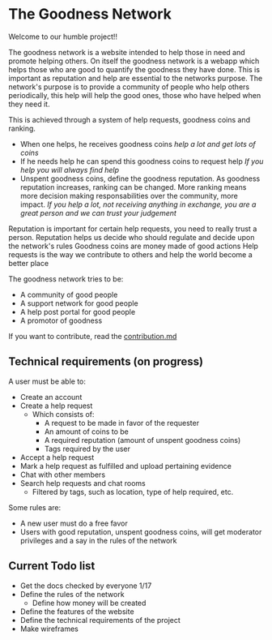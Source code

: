 # The Goodness Network

Welcome to our humble project!!

The goodness network is a website intended to help those in need and promote helping others. On itself the goodness network is a webapp which helps those who are good to quantify the goodness they have done. This is important as reputation and help are essential to the networks purpose. The network's purpose is to provide a community of people who help others periodically, this help will help the good ones, those who have helped when they need it.

This is achieved through a system of help requests, goodness coins and ranking.
- When one helps, he receives goodness coins
  *help a lot and get lots of coins*
- If he needs help he can spend this goodness coins to request help
  *If you help you will always find help*
- Unspent goodness coins, define the goodness reputation. As goodness reputation increases, ranking can be changed. More ranking means more decision making responsabilities over the community, more impact.
  *If you help a lot, not receiving anything in exchange, you are a great person and we can trust your judgement*

Reputation is important for certain help requests, you need to really trust a person.
Reputation helps us decide who should regulate and decide upon the network's rules
Goodness coins are money made of good actions
Help requests is the way we contribute to others and help the world become a better place 

The goodness network tries to be:
- A community of good people
- A support network for good people
- A help post portal for good people
- A promotor of goodness

If you want to contribute, read the [contribution.md](contribution.md)

## Technical requirements (on progress)

A user must be able to:
- Create an account
- Create a help request
  - Which consists of:
    - A request to be made in favor of the requester 
    - An amount of coins to be 
    - A required reputation (amount of unspent goodness coins)
    - Tags required by the user
- Accept a help request
- Mark a help request as fulfilled and upload pertaining evidence
- Chat with other members
- Search help requests and chat rooms
  - Filtered by tags, such as location, type of help required, etc.

Some rules are:
- A new user must do a free favor
- Users with good reputation, unspent goodness coins, will get moderator privileges and a say in the rules of the network

## Current Todo list
- Get the docs checked by everyone 1/17
- Define the rules of the network
  - Define how money will be created
- Define the features of the website
- Define the technical requirements of the project
- Make wireframes
